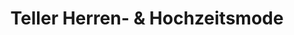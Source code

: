 ---
title: "Teller Herren- & Hochzeitsmode"
url: /wien/teller-herren-und-hochzeitsmode/
shop: Kleidung
---